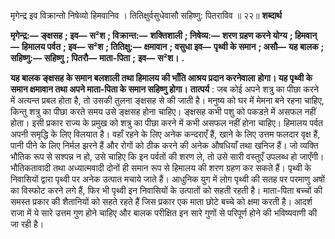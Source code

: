  

मृगेन्द्र इव विक्रान्तो निषेव्यो हिमवानिव । तितिक्षुर्वसुधेवासौ सहिष्णु: पितराविव ॥ २२॥ **शब्दार्थ** 

**मृगेन्द्र:—** **ङ्क्षसह** **; इव—** **स²श** **; विक्रान्त:—** **शक्तिशाली** **; निषेव्य:—** **शरण ग्रहण करने योग्य** **; हिमवान्—** **हिमालय पर्वत** **; इव—** **स²श** **; तितिक्षु:—** **क्षमावान** **; वसुधा इव—** **पृथ्वी के समान** **; असौ—** **यह बालक** **; सहिष्णु:—** **सहिष्णु** **; पितरौ—** **माता-पिता** **;** **इव—** **स²श।** **.** 

**यह बालक ङ्क्षसह के समान बलशाली तथा हिमालय की भाँति आश्रय प्रदान करनेवाला** **होगा। यह पृथ्वी के समान क्षमावान तथा अपने माता-पिता के समान सहिष्णु होगा।** **तात्पर्य** : जब कोई अपने शत्रु का पीछा करने में अत्यन्त प्रबल होता है, तो उसकी तुलना ङ्क्षसह से की जाती है। मनुष्य को घर में मेमना बने रहना चाहिए, किन्तु शत्रु का पीछा करते समय उसे ङ्क्षसह होना चाहिए। ङ्क्षसह कभी पशु को पकडऩे में असफल नहीं होता। इसी प्रकार राज्य के प्रमुख को शत्रु का पीछा करने में कभी असफल नहीं होना चाहिए। हिमालय पर्वत अपनी समृद्धि के लिए विलयात है। वहाँ रहने के लिए अनेक कन्दराएँ हैं, खाने के लिए उत्तम फलदार वृक्ष हैं, पानी पीने के लिए निर्मल झरने हैं और रोगों को ठीक करने की अनेक औषधियाँ तथा खनिज हैं। जो व्यक्ति भौतिक रूप से सश्पन्न न हो, उसे चाहिए कि इन पर्वतों की शरण ले, तो उसे सारी वस्तुएँ उपलब्ध हो जाएँगी। भौतिकतावादी तथा अध्यात्मवादी दोनों ही समान रूप से हिमालय की शरण ग्रहण कर सकते हैं। पृथ्वी के निवासियों द्वारा पृथ्वी पर अनेक उत्पात मचाये जाते हैं। आधुनिक युग में लोग पृथ्वी की सतह पर परमाणु अषों का विस्फोट करने लगे हैं, फिर भी पृथ्वी इन निवासियों के उत्पातों को सहती रहती है। माता-पिता बच्चों की समस्त प्रकार की शैतानियों को सहते रहते हैं जिस प्रकार एक माता छोटे बच्चे को क्षमा करती है। आदर्श राजा में ये सारे उत्तम गुण होने चाहिए और बालक परीक्षित इन सारे गुणों से परिपूर्ण होने की भविष्यवाणी की जा रही है। 